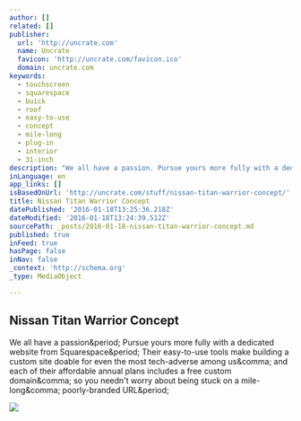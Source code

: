 ```yaml
---
author: []
related: []
publisher:
  url: 'http://uncrate.com'
  name: Uncrate
  favicon: 'http://uncrate.com/favicon.ico'
  domain: uncrate.com
keywords:
  - touchscreen
  - squarespace
  - buick
  - roof
  - easy-to-use
  - concept
  - mile-long
  - plug-in
  - interior
  - 31-inch
description: "We all have a passion. Pursue yours more fully with a dedicated website from Squarespace. Their easy-to-use tools make building a custom site doable for even the most tech-adverse among us, and each of their affordable annual plans includes a free custom domain, so you needn't worry about being stuck on a mile-long, poorly-branded URL."
inLanguage: en
app_links: []
isBasedOnUrl: 'http://uncrate.com/stuff/nissan-titan-warrior-concept/'
title: Nissan Titan Warrior Concept
datePublished: '2016-01-18T13:25:36.218Z'
dateModified: '2016-01-18T13:24:39.512Z'
sourcePath: _posts/2016-01-18-nissan-titan-warrior-concept.md
published: true
inFeed: true
hasPage: false
inNav: false
_context: 'http://schema.org'
_type: MediaObject

---
```

<article style=""><h1>Nissan Titan Warrior Concept</h1><p>We all have a passion&amp;period; Pursue yours more fully with a dedicated website from Squarespace&amp;period; Their easy-to-use tools make building a custom site doable for even the most tech-adverse among us&amp;comma; and each of their affordable annual plans includes a free custom domain&amp;comma; so you needn't worry about being stuck on a mile-long&amp;comma; poorly-branded URL&amp;period;</p><img src="http://uncrate.com/p/2016/01/laptop.jpg" /></article>